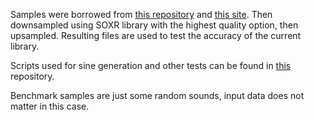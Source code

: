 Samples were borrowed from [this repository](https://github.com/voxserv/audio_quality_testing_samples) and [this site](https://helpguide.sony.net/high-res/sample1/v1/en/index.html). Then downsampled using SOXR library with the highest quality option, then upsampled. Resulting files are used to test the accuracy of the current library.

Scripts used for sine generation and other tests can be found in [this](https://gitlab.com/Gunter-Q12/resample_tests) repository.

Benchmark samples are just some random sounds, input data does not matter in this case.